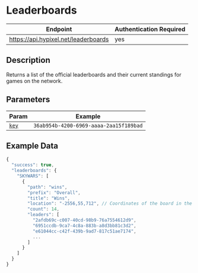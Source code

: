 # Leaderboards

| Endpoint | Authentication Required |
| --- | --- |
| https://api.hypixel.net/leaderboards | yes |

## Description

Returns a list of the official leaderboards and their current standings for games on the network.

## Parameters

| Param | Example |
| --- | --- |
| [`key`](README.md#api-key) | `36ab954b-4200-6969-aaaa-2aa15f189bad` |

## Example Data

```js
{
  "success": true,
  "leaderboards": {
    "SKYWARS": [
      {
        "path": "wins",
        "prefix": "Overall",
        "title": "Wins",
        "location": "-2556,55,712", // Coordinates of the board in the lobby
        "count": 14,
        "leaders": [
          "2afdb69c-c007-40cd-98b9-76a7554612d9",
          "6951ccdb-9ca7-4c8a-883b-a8d3bb81c3d2",
          "e61044cc-c42f-439b-9ad7-817c51ae7174",
          ...
        ]
      }
    ]
  }
}
```
